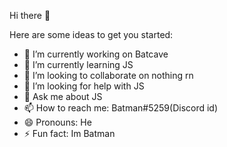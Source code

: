 Hi there 👋

Here are some ideas to get you started:

- 🔭 I’m currently working on Batcave
- 🌱 I’m currently learning JS
- 👯 I’m looking to collaborate on nothing rn
- 🤔 I’m looking for help with JS
- 💬 Ask me about JS
- 📫 How to reach me: Batman#5259(Discord id)
- 😄 Pronouns: He
- ⚡ Fun fact: Im Batman

